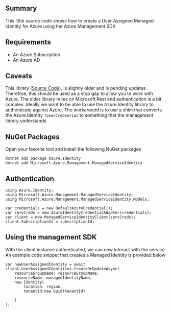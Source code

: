 ## Summary
This little source code shows how to create a User Assigned Managed Identity for Azure using the Azure Management SDK

## Requirements
- An Azure Subscription
- An Azure AD

## Caveats
This library ([Source Code](https://github.com/Azure/azure-sdk-for-net/tree/Microsoft.Azure.Management.ManagedServiceIdentity_1.0.0/sdk/managedserviceidentity/Microsoft.Azure.Management.ManagedServiceIdentity/src)),
is slightly older and is pending updates. Therefore, this should be used as a stop gap to allow you to work with Azure.
The older library relies on Microsoft.Rest and authentication is a bit complex. Ideally we want to be able to use the Azure.Identity library to authenticate against Azure.
The workaround is to use a shim that converts the Azure.Identity `TokenCredential` to something that the management library understands

## NuGet Packages
Open your favorite tool and install the following NuGet packages
```
dotnet add package Azure.Identity
dotnet add Microsoft.Azure.Management.ManagedServiceIdentity
```

## Authentication

```
using Azure.Identity;
using Microsoft.Azure.Management.ManagedServiceIdentity;
using Microsoft.Azure.Management.ManagedServiceIdentity.Models;

var credentials = new DefaultAzureCredential();
var servCreds = new AzureIdentityCredentialAdapter(credentials);
var client = new ManagedServiceIdentityClient(servCreds);
client.SubscriptionId = subscriptionId;
```

## Using the management SDK
With the client instance authenticated, we can now interact with the service. An example code snippet that creates a Managed Identity is provided below

```
var newUserAssignedIdentity = await client.UserAssignedIdentities.CreateOrUpdateAsync(
    resourceGroupName: resourceGroupName,
    resourceName: managedIdentityName,
    new Identity(
        location: region,
        tenantId:new Guid(tenantId)
        
    )
);
```
